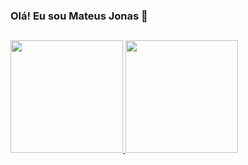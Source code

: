 ### Olá! Eu sou Mateus Jonas  👋
##

<div display= inline>
  <a href="https://github.com/Mjonass">
  <img height = "180em" src = "https://github-readme-stats.vercel.app/api?username=Mjonass&show_icons=true&theme=dark&include_all_commits=true&count_private=true" />
  <img height="180em" src="https://github-readme-stats.vercel.app/api/top-langs/?username=Mjonass&layout=compact&langs_count=7&theme=dark"/>
 </div>


